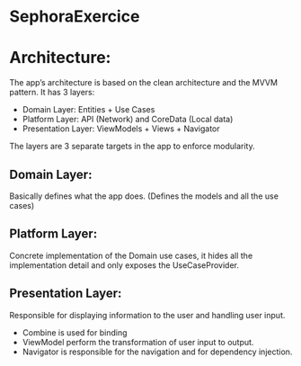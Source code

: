 # SephoraExercice

# Architecture:
The app’s architecture is based on the clean architecture and the MVVM pattern. It has 3 layers:
- Domain Layer: Entities + Use Cases
- Platform Layer: API (Network) and CoreData (Local data)
- Presentation Layer: ViewModels + Views + Navigator

The layers are 3 separate targets in the app to enforce modularity.

## Domain Layer: 
Basically defines what the app does. (Defines the models and all the use cases)

## Platform Layer: 
Concrete implementation of the Domain use cases, it hides all the implementation detail and only exposes the UseCaseProvider.

## Presentation Layer: 
Responsible for displaying information to the user and handling user input.
- Combine is used for binding
- ViewModel perform the transformation of user input to output.
- Navigator is responsible for the navigation and for dependency injection. 
